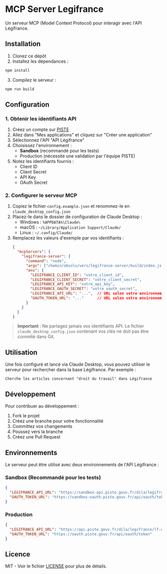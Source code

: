 # MCP Server Legifrance

Un serveur MCP (Model Context Protocol) pour interagir avec l'API Légifrance.

## Installation

1. Clonez ce dépôt
2. Installez les dépendances :
```bash
npm install
```
3. Compilez le serveur :
```bash
npm run build
```

## Configuration

### 1. Obtenir les identifiants API

1. Créez un compte sur [PISTE](https://piste.gouv.fr)
2. Allez dans "Mes applications" et cliquez sur "Créer une application"
3. Sélectionnez l'API "API Légifrance"
4. Choisissez l'environnement :
   - **Sandbox** (recommandé pour les tests)
   - Production (nécessite une validation par l'équipe PISTE)
5. Notez les identifiants fournis :
   - Client ID
   - Client Secret
   - API Key
   - OAuth Secret

### 2. Configurer le serveur MCP

1. Copiez le fichier `config.example.json` et renommez-le en `claude_desktop_config.json`
2. Placez-le dans le dossier de configuration de Claude Desktop :
   - Windows : `%APPDATA%\Claude\`
   - macOS : `~/Library/Application Support/Claude/`
   - Linux : `~/.config/Claude/`
3. Remplacez les valeurs d'exemple par vos identifiants :
   ```json
   {
     "mcpServers": {
       "legifrance-server": {
         "command": "node",
         "args": ["chemin/absolu/vers/legifrance-server/build/index.js"],
         "env": {
           "LEGIFRANCE_CLIENT_ID": "votre_client_id",
           "LEGIFRANCE_CLIENT_SECRET": "votre_client_secret",
           "LEGIFRANCE_API_KEY": "votre_api_key",
           "LEGIFRANCE_OAUTH_SECRET": "votre_oauth_secret",
           "LEGIFRANCE_API_URL": "...",  // URL selon votre environnement
           "OAUTH_TOKEN_URL": "..."      // URL selon votre environnement
         }
       }
     }
   }
   ```

> **Important** : Ne partagez jamais vos identifiants API. Le fichier `claude_desktop_config.json` contenant vos clés ne doit pas être commité dans Git.

## Utilisation

Une fois configuré et lancé via Claude Desktop, vous pouvez utiliser le serveur pour rechercher dans la base Légifrance. Par exemple :

```
Cherche les articles concernant "droit du travail" dans Légifrance
```

## Développement

Pour contribuer au développement :

1. Fork le projet
2. Créez une branche pour votre fonctionnalité
3. Committez vos changements
4. Poussez vers la branche
5. Créez une Pull Request

## Environnements

Le serveur peut être utilisé avec deux environnements de l'API Légifrance :

### Sandbox (Recommandé pour les tests)
```json
{
  "LEGIFRANCE_API_URL": "https://sandbox-api.piste.gouv.fr/dila/legifrance/lf-engine-app",
  "OAUTH_TOKEN_URL": "https://sandbox-oauth.piste.gouv.fr/api/oauth/token"
}
```

### Production
```json
{
  "LEGIFRANCE_API_URL": "https://api.piste.gouv.fr/dila/legifrance/lf-engine-app",
  "OAUTH_TOKEN_URL": "https://oauth.piste.gouv.fr/api/oauth/token"
}
```

## Licence

MIT - Voir le fichier [LICENSE](LICENSE) pour plus de détails.
